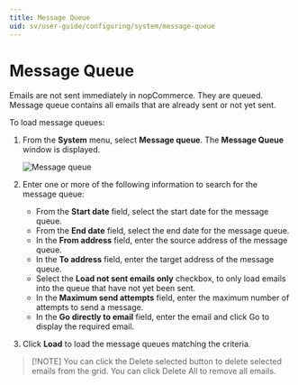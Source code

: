 ```yaml
---
title: Message Queue
uid: sv/user-guide/configuring/system/message-queue
---
```


# Message Queue

Emails are not sent immediately in nopCommerce. They are queued. Message queue contains all emails that are already sent or not yet sent.

To load message queues:

1. From the **System** menu, select **Message queue**. The **Message Queue** window is displayed.
    
    ![Message queue](_static/message-queue/message-queue.png)

2. Enter one or more of the following information to search for the message queue:
    
    * From the **Start date** field, select the start date for the message queue.
    * From the **End date** field, select the end date for the message queue.
    * In the **From address** field, enter the source address of the message queue.
    * In the **To address** field, enter the target address of the message queue.
    * Select the **Load not sent emails only** checkbox, to only load emails into the queue that have not yet been sent.
    * In the **Maximum send attempts** field, enter the maximum number of attempts to send a message.
    * In the **Go directly to email** field, enter the email and click Go to display the required email.
3. Click **Load** to load the message queues matching the criteria.

> [!NOTE] You can click the Delete selected button to delete selected emails from the grid. You can click Delete All to remove all emails.